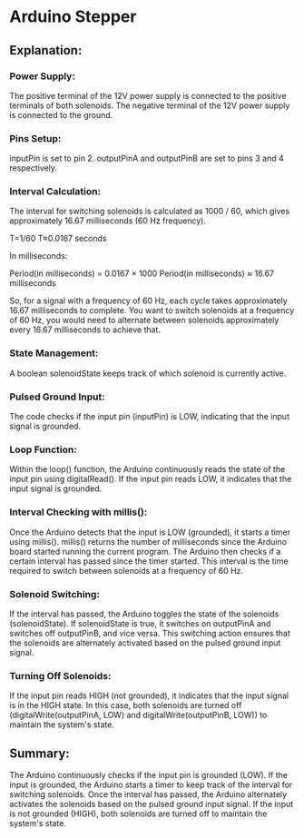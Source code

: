 # Arduino Stepper

## Explanation:

### Power Supply:

The positive terminal of the 12V power supply is connected to the positive terminals of both solenoids.
The negative terminal of the 12V power supply is connected to the ground.

### Pins Setup:

inputPin is set to pin 2.
outputPinA and outputPinB are set to pins 3 and 4 respectively.

### Interval Calculation:

The interval for switching solenoids is calculated as 1000 / 60, which gives approximately 16.67 milliseconds (60 Hz
frequency).

T=1/60
T≈0.0167 seconds

In milliseconds:

Period(in milliseconds) = 0.0167 × 1000
Period(in milliseconds) ≈ 16.67 milliseconds

So, for a signal with a frequency of 60 Hz, each cycle takes approximately 16.67 milliseconds to complete.
You want to switch solenoids at a frequency of 60 Hz, you would need to alternate between solenoids approximately every
16.67 milliseconds to achieve that.

### State Management:

A boolean solenoidState keeps track of which solenoid is currently active.

### Pulsed Ground Input:

The code checks if the input pin (inputPin) is LOW, indicating that the input signal is grounded.

### Loop Function:

Within the loop() function, the Arduino continuously reads the state of the input pin using digitalRead().
If the input pin reads LOW, it indicates that the input signal is grounded.

### Interval Checking with millis():

Once the Arduino detects that the input is LOW (grounded), it starts a timer using millis(). millis() returns the number
of milliseconds since the Arduino board started running the current program.
The Arduino then checks if a certain interval has passed since the timer started. This interval is the time required to
switch between solenoids at a frequency of 60 Hz.

### Solenoid Switching:

If the interval has passed, the Arduino toggles the state of the solenoids (solenoidState). If solenoidState is true, it
switches on outputPinA and switches off outputPinB, and vice versa.
This switching action ensures that the solenoids are alternately activated based on the pulsed ground input signal.

### Turning Off Solenoids:

If the input pin reads HIGH (not grounded), it indicates that the input signal is in the HIGH state.
In this case, both solenoids are turned off (digitalWrite(outputPinA, LOW) and digitalWrite(outputPinB, LOW)) to
maintain the system's state.

## Summary:

The Arduino continuously checks if the input pin is grounded (LOW).
If the input is grounded, the Arduino starts a timer to keep track of the interval for switching solenoids.
Once the interval has passed, the Arduino alternately activates the solenoids based on the pulsed ground input signal.
If the input is not grounded (HIGH), both solenoids are turned off to maintain the system's state.